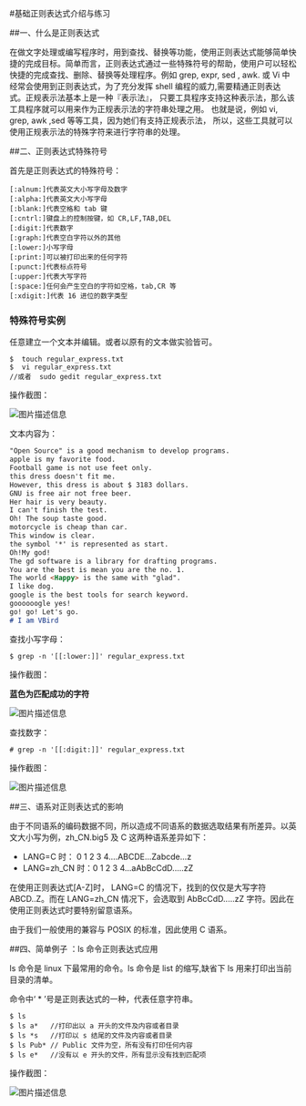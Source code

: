#基础正则表达式介绍与练习

##一、什么是正则表达式

在做文字处理或编写程序时，用到查找、替换等功能，使用正则表达式能够简单快捷的完成目标。简单而言，正则表达式通过一些特殊符号的帮助，使用户可以轻松快捷的完成查找、删除、替换等处理程序。例如 grep, expr, sed , awk. 或 Vi 中经常会使用到正则表达式，为了充分发挥 shell 编程的威力,需要精通正则表达式。正规表示法基本上是一种『表示法』， 只要工具程序支持这种表示法，那么该工具程序就可以用来作为正规表示法的字符串处理之用。 也就是说，例如 vi, grep, awk ,sed 等等工具，因为她们有支持正规表示法， 所以，这些工具就可以使用正规表示法的特殊字符来进行字符串的处理。 

##二、正则表达式特殊符号

首先是正则表达式的特殊符号：

```
[:alnum:]代表英文大小写字母及数字 
[:alpha:]代表英文大小写字母
[:blank:]代表空格和 tab 键
[:cntrl:]键盘上的控制按键，如 CR,LF,TAB,DEL
[:digit:]代表数字
[:graph:]代表空白字符以外的其他
[:lower:]小写字母
[:print:]可以被打印出来的任何字符
[:punct:]代表标点符号
[:upper:]代表大写字符
[:space:]任何会产生空白的字符如空格，tab,CR 等
[:xdigit:]代表 16 进位的数字类型
```

### 特殊符号实例
任意建立一个文本并编辑。或者以原有的文本做实验皆可。
 ```
$  touch regular_express.txt
$  vi regular_express.txt 
 //或者  sudo gedit regular_express.txt
 ```
 
 操作截图：
 
  ![图片描述信息](https://dn-anything-about-doc.qbox.me/userid42227labid762time1427361226635)

文本内容为：

```md
"Open Source" is a good mechanism to develop programs.
apple is my favorite food.
Football game is not use feet only.
this dress doesn't fit me.
However, this dress is about $ 3183 dollars.
GNU is free air not free beer.
Her hair is very beauty.
I can't finish the test.
Oh! The soup taste good.
motorcycle is cheap than car.
This window is clear.
the symbol '*' is represented as start.
Oh!My god!
The gd software is a library for drafting programs.
You are the best is mean you are the no. 1.
The world <Happy> is the same with "glad".
I like dog.
google is the best tools for search keyword.
goooooogle yes!
go! go! Let's go.
# I am VBird
```

查找小写字母：

```
$ grep -n '[[:lower:]]' regular_express.txt 
```
操作截图：

**蓝色为匹配成功的字符**

![图片描述信息](https://dn-anything-about-doc.qbox.me/userid42227labid762time1427428774617)

查找数字：

```
# grep -n '[[:digit:]]' regular_express.txt 
```

操作截图：

![图片描述信息](https://dn-anything-about-doc.qbox.me/userid42227labid762time1427432373029)

##三、语系对正则表达式的影响

由于不同语系的编码数据不同，所以造成不同语系的数据选取结果有所差异。以英文大小写为例，zh_CN.big5 及 C 这两种语系差异如下：

+ LANG=C 时： 0 1 2 3 4....ABCDE...Zabcde...z
+ LANG=zh_CN 时：0 1 2 3 4...aAbBcCdD.....zZ


在使用正则表达式[A-Z]时， LANG=C 的情况下，找到的仅仅是大写字符 ABCD..Z。而在 LANG=zh_CN 情况下，会选取到 AbBcCdD.....zZ 字符。因此在使用正则表达式时要特别留意语系。

由于我们一般使用的兼容与 POSIX 的标准，因此使用 C 语系。

##四、简单例子 ：ls 命令正则表达式应用

ls 命令是 linux 下最常用的命令。ls 命令是 list 的缩写,缺省下 ls 用来打印出当前目录的清单。

命令中‘ * ’号是正则表达式的一种，代表任意字符串。

```
$ ls
$ ls a*   //打印出以 a 开头的文件及内容或者目录
$ ls *s   //打印以 s 结尾的文件及内容或者目录
$ ls Pub* // Public 文件为空，所有没有打印任何内容
$ ls e*   //没有以 e 开头的文件，所有显示没有找到匹配项
```

操作截图：

![图片描述信息](https://dn-anything-about-doc.qbox.me/userid42227labid762time1427360470985)
  

